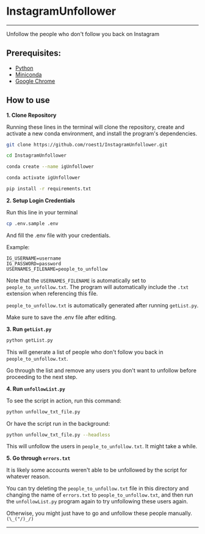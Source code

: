 # InstagramUnfollower

---

Unfollow the people who don't follow you back on Instagram

## Prerequisites:

- [Python](https://www.python.org/downloads/)
- [Miniconda](https://docs.anaconda.com/free/miniconda/miniconda-install/)
- [Google Chrome](https://support.google.com/chrome/answer/95346?hl=en&co=GENIE.Platform%3DDesktop)

## How to use

**1. Clone Repository**

Running these lines in the terminal will clone the repository, create and activate a new conda environment, and install the program's dependencies.

```bash
git clone https://github.com/roest1/InstagramUnfollower.git

cd InstagramUnfollower

conda create --name igUnfollower

conda activate igUnfollower

pip install -r requirements.txt
```

**2. Setup Login Credentials**

Run this line in your terminal

```bash
cp .env.sample .env
```

And fill the .env file with your credentials.

Example:

```env
IG_USERNAME=username
IG_PASSWORD=password
USERNAMES_FILENAME=people_to_unfollow
```

Note that the `USERNAMES_FILENAME` is automatically set to `people_to_unfollow.txt`. The program will automatically include the `.txt` extension when referencing this file. 

`people_to_unfollow.txt` is automatically generated after running `getList.py`.

Make sure to save the .env file after editing.

**3. Run `getList.py`**

```bash
python getList.py
```

This will generate a list of people who don't follow you back in `people_to_unfollow.txt`.

Go through the list and remove any users you don't want to unfollow before proceeding to the next step.

**4. Run `unfollowList.py`**

To see the script in action, run this command:

```bash
python unfollow_txt_file.py
```

Or have the script run in the background:

```bash
python unfollow_txt_file.py --headless
```

This will unfollow the users in `people_to_unfollow.txt`. It might take a while.

**5. Go through `errors.txt`**

It is likely some accounts weren't able to be unfollowed by the script for whatever reason. 

You can try deleting the `people_to_unfollow.txt` file in this directory and changing the name of `errors.txt` to `people_to_unfollow.txt`, and then run the `unfollowList.py` program again to try unfollowing these users again. 

Otherwise, you might just have to go and unfollow these people manually. `(\_("/)_/)`

---

